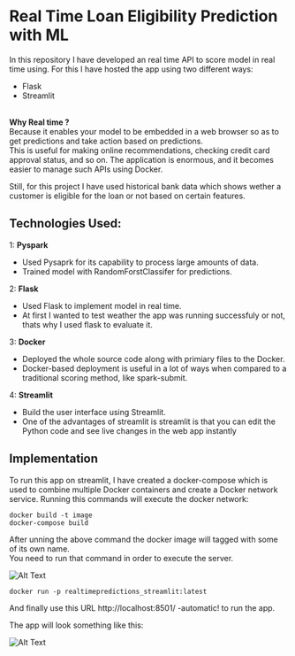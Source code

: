 # Real Time Loan Eligibility Prediction with ML 


In this repository I have developed an real time API to score model in real time using. For this I have hosted the app using two different ways: 
<br/>
- Flask
- Streamlit
   

<br/>
<b>Why Real time ?</b> <br/>
Because it enables your model
to be embedded in a web browser so as to get predictions and take action based on
predictions.<br/>
This is useful for making online recommendations, checking credit card approval status, and so on. The application is enormous, and it becomes easier to manage such APIs using Docker.

Still, for this project  I have used historical bank data which shows wether a customer is eligible for the loan or not based on certain features.


## Technologies Used:



1:  <b>Pyspark</b>
- Used Pysaprk for its capability to process large amounts of data. 
- Trained model with RandomForstClassifer for predictions.

  
2: <b>Flask</b> 
- Used Flask to implement model in real time.
- At first I wanted to test weather the app was running successfuly or not, thats why I used flask to evaluate it.

3: <b>Docker</b> 
- Deployed the whole source code along with primiary files to the Docker. <br/>
- Docker-based deployment is useful
in a lot of ways when compared to a traditional scoring method, like spark-submit.


4: <b>Streamlit</b> 
- Build the user interface using Streamlit.
- One of the advantages of streamlit is streamlit is that you can edit the Python code and see live changes in the web app
instantly

## Implementation


To run this app on streamlit, I have created a docker-compose which is used to combine multiple Docker containers and create a
Docker network service. Running this commands will execute the docker network:<br/>

    docker build -t image
    docker-compose build


After unning the above command the docker image will tagged with some of its own name. <br/>
You need to run that command in order to execute the server.

![Alt Text](https://github.com/akhilkapil/Real-Time-Webapp-on-Streamlit/blob/main/docker.PNG)

    docker run -p realtimepredictions_streamlit:latest

And finally use this URL http://localhost:8501/ -automatic! to run the app.

The app will look something like this:

![Alt Text](https://github.com/akhilkapil/Real-Time-Webapp-on-Streamlit/blob/main/docker.PNG)
